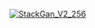 [![StackGan_V2_256](https://colab.research.google.com/assets/colab-badge.svg)](https://raw.githubusercontent.com/Didovgopoly/powargan/master/src/model/StackGan_V2_256.ipynb)
